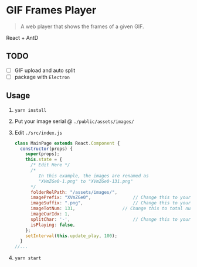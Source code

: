 # GIF Frames Player

> A web player that shows the frames of a given GIF.

React + AntD

## TODO

- [ ] GIF upload and auto split
- [ ] package with `Electron`

## Usage

1. `yarn install`

2. Put your image serial @ `./public/assets/images/`

3. Edit `./src/index.js`

   ```javascript
   class MainPage extends React.Component {
     constructor(props) {
       super(props);
       this.state = {
         /* Edit Here */
         /*
         	In this example, the images are renamed as
         	"XVmZGe0-1.png" to "XVmZGe0-131.png"
         */
         folderRelPath: "/assets/images/",
         imagePrefix: "XVmZGe0",				// Change this to your prefix
         imageSuffix: ".png", 					// Change this to your suffix
         imageTotNum: 131, 					// Change this to total num of images
         imageCurIdx: 1,
         splitChar: '-', 						// Change this to your split char
         isPlaying: false,
       };
       setInterval(this.update_play, 100);
     }
   //...
   ```

4. `yarn start`

